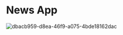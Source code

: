 # News App
![dbacb959-d8ea-46f9-a075-4bde18162dac](https://user-images.githubusercontent.com/47485482/87271363-a81eb000-c4f0-11ea-89f8-fee71b8a9335.jpg)
